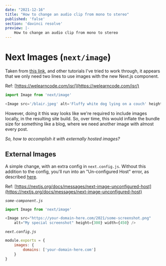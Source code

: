 ```yaml
---
date: "2021-12-16"
title: "How to change an audio clip from mono to stereo"
published: 'false'
section: 'davinci resolve'
preview: |-
    How to change an audio clip from mono to stereo
---
```



# Next Images (`next/image`)

Taken from [this link](https://welearncode.com/isr/), and other tutorials I've tried to work through, it appears that we only need two lines to use images with the new Next.js component.

Ref: [https://welearncode.com/isr/](https://welearncode.com/isr/)

```js
import Image from 'next/image'

<Image src='/blair.jpeg' alt='Fluffy white dog lying on a couch' height={200} width={150} />
```

However, doing it this way looks like we're required to include images locally, in the resulting site build. So, over time, this would inflate the bundle size for something like a blog, where we need another image with almost every post. 

_So, how to accomplish it with externally hosted images?_

## External Images

A simple change, with an extra config in `next.config.js`. Without this addition to the config, you'll run into an "Un-configured Host" error, as described [here](https://nextjs.org/docs/messages/next-image-unconfigured-host). 

Ref: [https://nextjs.org/docs/messages/next-image-unconfigured-host](https://nextjs.org/docs/messages/next-image-unconfigured-host)

_`some-component.js`_

```js
import Image from 'next/image'

<Image src="https://your-domain-here.com/2021/some-screenshot.png"
    alt="My special screenshot" height={300} width={450} />
```

_`next.config.js`_

```js
module.exports = {
    images: {
        domains: ['your-domain-here.com']
    }
}
```
